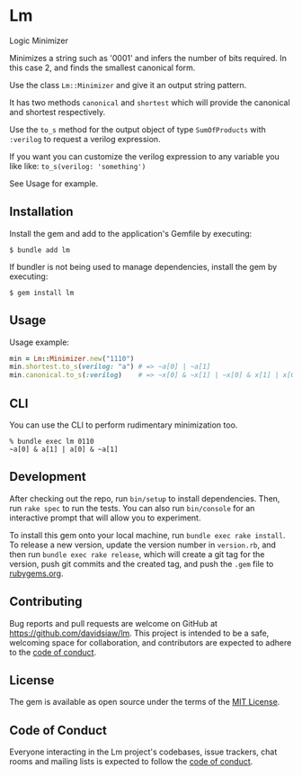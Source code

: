 # Lm

Logic Minimizer

Minimizes a string such as '0001' and infers the number of bits required. In this case 2, and finds the smallest canonical form.

Use the class `Lm::Minimizer` and give it an output string pattern.

It has two methods `canonical` and `shortest` which will provide the canonical and shortest respectively.

Use the `to_s` method for the output object of type `SumOfProducts` with `:verilog` to request a verilog expression.

If you want you can customize the verilog expression to any variable you like like: `to_s(verilog: 'something')`

See Usage for example.


## Installation

Install the gem and add to the application's Gemfile by executing:

    $ bundle add lm

If bundler is not being used to manage dependencies, install the gem by executing:

    $ gem install lm

## Usage

Usage example:

```ruby
min = Lm::Minimizer.new("1110")
min.shortest.to_s(verilog: "a") # => ~a[0] | ~a[1]
min.canonical.to_s(:verilog)    # => ~x[0] & ~x[1] | ~x[0] & x[1] | x[0] & ~x[1]
```

## CLI

You can use the CLI to perform rudimentary minimization too.

```
% bundle exec lm 0110
~a[0] & a[1] | a[0] & ~a[1]
```

## Development

After checking out the repo, run `bin/setup` to install dependencies. Then, run `rake spec` to run the tests. You can also run `bin/console` for an interactive prompt that will allow you to experiment.

To install this gem onto your local machine, run `bundle exec rake install`. To release a new version, update the version number in `version.rb`, and then run `bundle exec rake release`, which will create a git tag for the version, push git commits and the created tag, and push the `.gem` file to [rubygems.org](https://rubygems.org).

## Contributing

Bug reports and pull requests are welcome on GitHub at https://github.com/davidsiaw/lm. This project is intended to be a safe, welcoming space for collaboration, and contributors are expected to adhere to the [code of conduct](https://github.com/davidsiaw/lm/blob/main/CODE_OF_CONDUCT.md).

## License

The gem is available as open source under the terms of the [MIT License](https://opensource.org/licenses/MIT).

## Code of Conduct

Everyone interacting in the Lm project's codebases, issue trackers, chat rooms and mailing lists is expected to follow the [code of conduct](https://github.com/davidsiaw/lm/blob/main/CODE_OF_CONDUCT.md).
